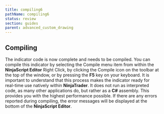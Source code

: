 ```yaml
---
title: compiling6
pathName: compiling6
status: review
section: guides
parent: advanced_custom_drawing
---
```


## Compiling

The indicator code is now complete and needs to be compiled. You can compile this indicator by selecting the Compile menu item from within the **NinjaScript Editor** Right Click, by clicking the Compile icon on the toolbar at the top of the window, or by pressing the **F5** key on your keyboard. It is important to understand that this process makes the indicator ready for real-time use natively within **NinjaTrader**. It does not run as interpreted code, as many other applications do, but rather as a **C#** assembly. This provides you with the highest performance possible. If there are any errors reported during compiling, the error messages will be displayed at the bottom of the **NinjaScript Editor**.
